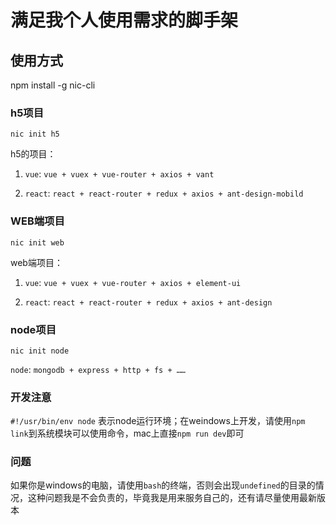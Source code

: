 # 满足我个人使用需求的脚手架

## 使用方式

npm install -g nic-cli

### h5项目

```shell
nic init h5
```

h5的项目：

1. `vue`: `vue + vuex + vue-router + axios + vant`

2. `react`: `react + react-router + redux + axios + ant-design-mobild`

### WEB端项目

```shell
nic init web
```

web端项目：

1. `vue`: `vue + vuex + vue-router + axios + element-ui`

2. `react`: `react + react-router + redux + axios + ant-design`

### node项目

```node
nic init node
```

`node`: `mongodb + express + http + fs + ……`

### 开发注意

`#!/usr/bin/env node` 表示node运行环境；在weindows上开发，请使用`npm link`到系统模块可以使用命令，mac上直接`npm run dev`即可

### 问题

如果你是windows的电脑，请使用`bash`的终端，否则会出现`undefined`的目录的情况，这种问题我是不会负责的，毕竟我是用来服务自己的，还有请尽量使用最新版本
